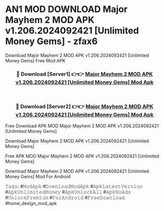 # AN1 MOD DOWNLOAD Major Mayhem 2 MOD APK v1.206.2024092421 [Unlimited Money Gems] - zfax6
Download Major Mayhem 2 MOD APK v1.206.2024092421 [Unlimited Money Gems] Free Mod APK

<div align="center">
<h3>🔴 Download [Server1] 👉👉 <a href="https://apk-comot.site?title=Major_Mayhem_2_MOD_APK_v1.206.2024092421_[Unlimited_Money_Gems]">Major Mayhem 2 MOD APK v1.206.2024092421 [Unlimited Money Gems] Mod Apk</a></h3><br>

<h3>🔴 Download [Server2] 👉👉 <a href="https://apk-comot.site?title=Major_Mayhem_2_MOD_APK_v1.206.2024092421_[Unlimited_Money_Gems]">Major Mayhem 2 MOD APK v1.206.2024092421 [Unlimited Money Gems] Mod Apk</a></h3>
</div>


Free Download APK MOD Major Mayhem 2 MOD APK v1.206.2024092421 [Unlimited Money Gems]

Download Major Mayhem 2 MOD APK v1.206.2024092421 [Unlimited Money Gems] 

Free APK MOD Major Mayhem 2 MOD APK v1.206.2024092421 [Unlimited Money Gems] 

Download Major Mayhem 2 MOD APK v1.206.2024092421 [Unlimited Money Gems] Mod For Android

𝚃𝚊𝚐𝚜: #𝙼𝚘𝚍𝙰𝚙𝚔 #𝙳𝚘𝚠𝚗𝚕𝚘𝚊𝚍𝙼𝚘𝚍𝙰𝚙𝚔 #𝙰𝚙𝚔𝙻𝚊𝚝𝚎𝚜𝚝𝚅𝚎𝚛𝚜𝚒𝚘𝚗 #𝙰𝚙𝚔𝚄𝚗𝚕𝚒𝚖𝚒𝚝𝚎𝚍𝙼𝚘𝚗𝚎𝚢 #𝙰𝚙𝚔𝚄𝚗𝚕𝚘𝚌𝚔𝙰𝚕𝚕 #𝙰𝚙𝚔𝙽𝚘𝙰𝚍𝚜 #𝚄𝚗𝚕𝚘𝚌𝚔𝙿𝚛𝚎𝚖𝚒𝚞𝚖 #𝙵𝚘𝚛𝙰𝚗𝚍𝚛𝚘𝚒𝚍 #𝙵𝚛𝚎𝚎𝙳𝚘𝚠𝚗𝚕𝚘𝚊𝚍 #home_design_mod_apk